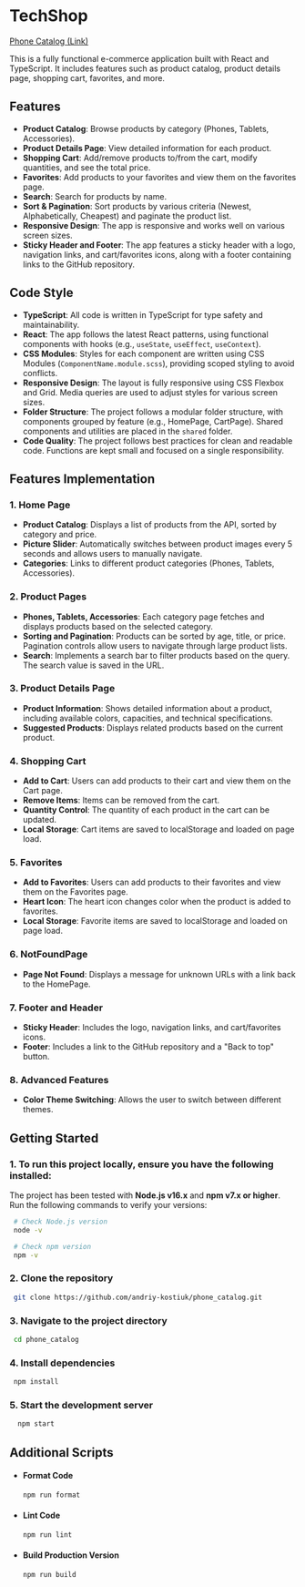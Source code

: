 # TechShop

[Phone Catalog (Link)](https://andriy-kostiuk.github.io/tech-shop/)

This is a fully functional e-commerce application built with React and TypeScript. It includes features such as product catalog, product details page, shopping cart, favorites, and more.

## Features

- **Product Catalog**: Browse products by category (Phones, Tablets, Accessories).
- **Product Details Page**: View detailed information for each product.
- **Shopping Cart**: Add/remove products to/from the cart, modify quantities, and see the total price.
- **Favorites**: Add products to your favorites and view them on the favorites page.
- **Search**: Search for products by name.
- **Sort & Pagination**: Sort products by various criteria (Newest, Alphabetically, Cheapest) and paginate the product list.
- **Responsive Design**: The app is responsive and works well on various screen sizes.
- **Sticky Header and Footer**: The app features a sticky header with a logo, navigation links, and cart/favorites icons, along with a footer containing links to the GitHub repository.

## Code Style

- **TypeScript**: All code is written in TypeScript for type safety and maintainability.
- **React**: The app follows the latest React patterns, using functional components with hooks (e.g., `useState`, `useEffect`, `useContext`).
- **CSS Modules**: Styles for each component are written using CSS Modules (`ComponentName.module.scss`), providing scoped styling to avoid conflicts.
- **Responsive Design**: The layout is fully responsive using CSS Flexbox and Grid. Media queries are used to adjust styles for various screen sizes.
- **Folder Structure**: The project follows a modular folder structure, with components grouped by feature (e.g., HomePage, CartPage). Shared components and utilities are placed in the `shared` folder.
- **Code Quality**: The project follows best practices for clean and readable code. Functions are kept small and focused on a single responsibility.

## Features Implementation

### 1. Home Page

- **Product Catalog**: Displays a list of products from the API, sorted by category and price.
- **Picture Slider**: Automatically switches between product images every 5 seconds and allows users to manually navigate.
- **Categories**: Links to different product categories (Phones, Tablets, Accessories).

### 2. Product Pages

- **Phones, Tablets, Accessories**: Each category page fetches and displays products based on the selected category.
- **Sorting and Pagination**: Products can be sorted by age, title, or price. Pagination controls allow users to navigate through large product lists.
- **Search**: Implements a search bar to filter products based on the query. The search value is saved in the URL.

### 3. Product Details Page

- **Product Information**: Shows detailed information about a product, including available colors, capacities, and technical specifications.
- **Suggested Products**: Displays related products based on the current product.

### 4. Shopping Cart

- **Add to Cart**: Users can add products to their cart and view them on the Cart page.
- **Remove Items**: Items can be removed from the cart.
- **Quantity Control**: The quantity of each product in the cart can be updated.
- **Local Storage**: Cart items are saved to localStorage and loaded on page load.

### 5. Favorites

- **Add to Favorites**: Users can add products to their favorites and view them on the Favorites page.
- **Heart Icon**: The heart icon changes color when the product is added to favorites.
- **Local Storage**: Favorite items are saved to localStorage and loaded on page load.

### 6. NotFoundPage

- **Page Not Found**: Displays a message for unknown URLs with a link back to the HomePage.

### 7. Footer and Header

- **Sticky Header**: Includes the logo, navigation links, and cart/favorites icons.
- **Footer**: Includes a link to the GitHub repository and a "Back to top" button.

### 8. Advanced Features

- **Color Theme Switching**: Allows the user to switch between different themes.

## Getting Started

### 1. To run this project locally, ensure you have the following installed:

The project has been tested with **Node.js v16.x** and **npm v7.x or higher**.  
 Run the following commands to verify your versions:

```bash
 # Check Node.js version
 node -v

 # Check npm version
 npm -v
```

### 2. Clone the repository

```bash
 git clone https://github.com/andriy-kostiuk/phone_catalog.git
```

### 3. Navigate to the project directory

```bash
 cd phone_catalog
```

### 4. Install dependencies

```bash
 npm install
```

### 5. Start the development server

```bash
  npm start
```

## Additional Scripts

- #### Format Code

  ```bash
  npm run format
  ```

- #### Lint Code

  ```bash
  npm run lint
  ```

- #### Build Production Version

  ```bash
  npm run build
  ```

